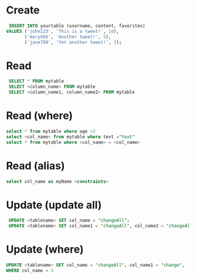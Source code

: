 # Create

```sql
 INSERT INTO yourtable (username, content, favorites)
VALUES ('john123', 'This is a tweet!', 10),
       ('mary456', 'Another tweet!', 5),
       ('jane789', 'Yet another tweet!', 2);

```

# Read

```sql
 SELECT * FROM mytable
 SELECT <column_name> FROM mytable
 SELECT <column_name1, column_name2> FROM mytable
```

# Read (where)

```sql
select * from mytable where age >3
select <col_name> from mytable where text ="text"
select * from mytable where <col_name> = <col_name>
```

# Read (alias)

```sql
select col_name as myName <constraints>
```

# Update (update all)

```sql
 UPDATE <tablename> SET col_name = "changeAll";
 UPDATE <tablename> SET col_name1 = "changeAll", col_name2 = "changeAll",
```

# Update (where)

```sql
UPDATE <tablename> SET col_name = "changeAll", col_name1 = "change",
WHERE col_name = 3
```
